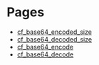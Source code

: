 # Pages

- [cf_base64_encoded_size](https://github.com/RandyGaul/cute_framework/blob/master/docs/base64/cf_base64_encoded_size.md)
- [cf_base64_decoded_size](https://github.com/RandyGaul/cute_framework/blob/master/docs/base64/cf_base64_decoded_size.md)
- [cf_base64_encode](https://github.com/RandyGaul/cute_framework/blob/master/docs/base64/cf_base64_encode.md)
- [cf_base64_decode](https://github.com/RandyGaul/cute_framework/blob/master/docs/base64/cf_base64_decode.md)

